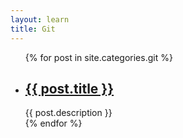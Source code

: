 ```yaml
---
layout: learn
title: Git
---
```

<div class="category">
    <ul>
    {% for post in site.categories.git %}
        <li>
            <h2>
            	<a href="{{ post.url }}">{{ post.title }}</a>
            </h2>
            <span>{{ post.description }}</span>
        </li>
    {% endfor %}
    </ul>
</div>